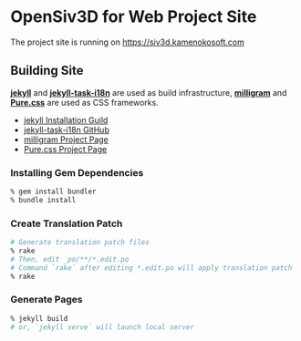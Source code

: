 # OpenSiv3D for Web Project Site

The project site is running on <https://siv3d.kamenokosoft.com>

## Building Site

[**jekyll**](https://jekyllrb.com) and [**jekyll-task-i18n**](https://github.com/ruby-gettext/jekyll-task-i18n) are used as build infrastructure, [**milligram**](https://milligram.io) and [**Pure.css**](https://purecss.io) are used as CSS frameworks.

- [jekyll Installation Guild](https://jekyllrb.com/docs/)
- [jekyll-task-i18n GitHub](https://github.com/ruby-gettext/jekyll-task-i18n)
- [milligram Project Page](https://milligram.io)
- [Pure.css Project Page](https://purecss.io)

### Installing Gem Dependencies

```sh
% gem install bundler
% bundle install
```

### Create Translation Patch

```sh
# Generate translation patch files
% rake
# Then, edit _po/**/*.edit.po
# Command `rake` after editing *.edit.po will apply translation patch
% rake
```

### Generate Pages

```sh
% jekyll build
# or, `jekyll serve` will launch local server
```
